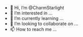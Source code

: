 - 👋 Hi, I’m @CharmStarlight
- 👀 I’m interested in ...
- 🌱 I’m currently learning ...
- 💞️ I’m looking to collaborate on ...
- 📫 How to reach me ...

<!---
CharmStarlight/CharmStarlight is a ✨ special ✨ repository because its `README.md` (this file) appears on your GitHub profile.
You can click the Preview link to take a look at your changes.
--->

